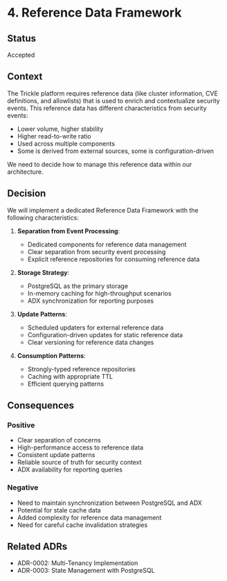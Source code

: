 # 4. Reference Data Framework

## Status

Accepted

## Context

The Trickle platform requires reference data (like cluster information, CVE definitions, and allowlists) that is used to enrich and contextualize security events. This reference data has different characteristics from security events:
- Lower volume, higher stability
- Higher read-to-write ratio
- Used across multiple components
- Some is derived from external sources, some is configuration-driven

We need to decide how to manage this reference data within our architecture.

## Decision

We will implement a dedicated Reference Data Framework with the following characteristics:

1. **Separation from Event Processing**:
   - Dedicated components for reference data management
   - Clear separation from security event processing
   - Explicit reference repositories for consuming reference data

2. **Storage Strategy**:
   - PostgreSQL as the primary storage
   - In-memory caching for high-throughput scenarios
   - ADX synchronization for reporting purposes

3. **Update Patterns**:
   - Scheduled updaters for external reference data
   - Configuration-driven updates for static reference data
   - Clear versioning for reference data changes

4. **Consumption Patterns**:
   - Strongly-typed reference repositories
   - Caching with appropriate TTL
   - Efficient querying patterns

## Consequences

### Positive
- Clear separation of concerns
- High-performance access to reference data
- Consistent update patterns
- Reliable source of truth for security context
- ADX availability for reporting queries

### Negative
- Need to maintain synchronization between PostgreSQL and ADX
- Potential for stale cache data
- Added complexity for reference data management
- Need for careful cache invalidation strategies

## Related ADRs

- ADR-0002: Multi-Tenancy Implementation
- ADR-0003: State Management with PostgreSQL